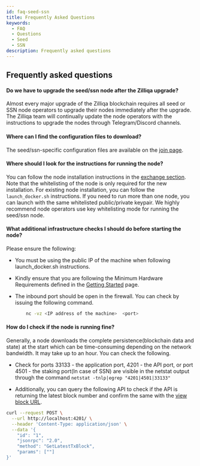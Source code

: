 ```yaml
---
id: faq-seed-ssn
title: Frequently Asked Questions
keywords:
  - FAQ
  - Questions
  - Seed
  - SSN
description: Frequently asked questions
---
```


## Frequently asked questions

<!-- markdownlint-disable MD001 -->

#### Do we have to upgrade the seed/ssn node after the Zilliqa upgrade?

Almost every major upgrade of the Zilliqa blockchain requires all seed or SSN node operators to upgrade their nodes immediately after the upgrade. The Zilliqa team will continually update the node operators with the instructions to upgrade the nodes through Telegram/Discord channels.

#### Where can I find the configuration files to download?

The seed/ssn-specific configuration files are available on the [join page](https://mainnet-join.zilliqa.com/).

#### Where should I look for the instructions for running the node?

You can follow the node installation instructions in the [exchange section](http://localhost/exchanges/exchange-integration/getting-started/exchange-introduction/). Note that the whitelisting of the node is only required for the new installation. For existing node installation, you can follow the `launch_docker.sh` instructions.
If you need to run more than one node, you can launch with the same whitelisted public/private keypair.
We highly recommend node operators use key whitelisting mode for running the seed/ssn node.

#### What additional infrastructure checks I should do before starting the node?

Please ensure the following:

- You must be using the public IP of the machine when following launch_docker.sh instructions.
- Kindly ensure that you are following the Minimum Hardware Requirements defined in the [Getting Started](http://localhost/exchanges/exchange-integration/getting-started/exchange-introduction/#ip-whitelisting-mode) page.

- The inbound port should be open in the firewall. You can check by issuing the following command.

  ```sh
      nc -vz <IP address of the machine>  <port>
  ```

#### How do I check if the node is running fine?

Generally, a node downloads the complete persistence(blockchain data and state) at the start which can be time-consuming depending on the network bandwidth. It may take up to an hour. You can check the following.

- Check for ports 33133 - the application port, 4201 - the API port, or port 4501 - the staking port(In case of SSN) are visible in the netstat output through the command `netstat -tnlp|egrep "4201|4501|33133"`

- Additionally, you can query the following API to check if the API is returning the latest block number and confirm the same with the [view block URL](https://viewblock.io/zilliqa).

```sh
curl --request POST \
  --url http://localhost:4201/ \
  --header 'Content-Type: application/json' \
  --data '{
    "id": "1",
    "jsonrpc": "2.0",
    "method": "GetLatestTxBlock",
    "params": [""]
}'
```

